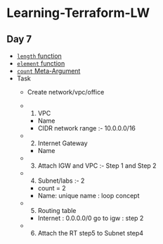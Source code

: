 # Learning-Terraform-LW

## Day 7

* [`length` function](https://www.terraform.io/docs/language/functions/length.html)
* [`element` function](https://www.terraform.io/docs/language/functions/element.html)
* [`count` Meta-Argument](https://www.terraform.io/docs/language/meta-arguments/count.html)
* Task
  * Create network/vpc/office
  * 1. VPC
    * Name
    * CIDR network range :- 10.0.0.0/16
  
  * 2. Internet Gateway
    * Name
  
  * 3. Attach IGW and VPC :- Step  1 and Step 2

  * 4. Subnet/labs :- 2
    * count = 2
    * Name: unique name : loop concept
  
  * 5. Routing table
    * Internet : 0.0.0.0/0 go to igw : step 2

  * 6. Attach the RT step5 to Subnet step4
